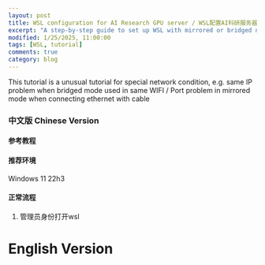 ```yaml
---
layout: post
title: WSL configuration for AI Research GPU server / WSL配置AI科研服务器
excerpt: "A step-by-step guide to set up WSL with mirrored or bridged networking mode"
modified: 1/25/2025, 11:00:00
tags: [WSL, tutorial]
comments: true
category: blog
---
```


This tutorial is a unusual tutorial for special network condition, e.g. same IP problem when bridged mode used in same WIFI / Port problem in mirrored mode when connecting ethernet with cable

### 中文版 Chinese Version
#### 参考教程

#### 推荐环境
Windows 11 22h3
#### 正常流程 
1. 管理员身份打开wsl





# English Version
